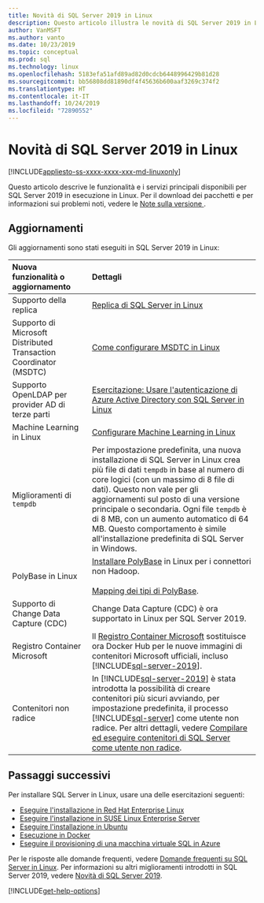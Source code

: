 ```yaml
---
title: Novità di SQL Server 2019 in Linux
description: Questo articolo illustra le novità di SQL Server 2019 in Linux.
author: VanMSFT
ms.author: vanto
ms.date: 10/23/2019
ms.topic: conceptual
ms.prod: sql
ms.technology: linux
ms.openlocfilehash: 5183efa51afd89ad82d0cdcb6448996429b81d28
ms.sourcegitcommit: bb56808dd81890df4f45636b600aaf3269c374f2
ms.translationtype: HT
ms.contentlocale: it-IT
ms.lasthandoff: 10/24/2019
ms.locfileid: "72890552"
---
```

# <a name="whats-new-for-sql-server-2019-on-linux"></a>Novità di SQL Server 2019 in Linux

[!INCLUDE[appliesto-ss-xxxx-xxxx-xxx-md-linuxonly](../includes/appliesto-ss-xxxx-xxxx-xxx-md-linuxonly.md)]

Questo articolo descrive le funzionalità e i servizi principali disponibili per SQL Server 2019 in esecuzione in Linux. Per il download dei pacchetti e per informazioni sui problemi noti, vedere le [Note sulla versione ](sql-server-linux-release-notes-2019.md?view=sql-server-linux-ver15).

## <a name="updates"></a>Aggiornamenti

Gli aggiornamenti sono stati eseguiti in SQL Server 2019 in Linux:

| Nuova funzionalità o aggiornamento | Dettagli |
|:-----|:-----|
|Supporto della replica |[Replica di SQL Server in Linux](sql-server-linux-replication.md)
|Supporto di Microsoft Distributed Transaction Coordinator (MSDTC) |[Come configurare MSDTC in Linux](sql-server-linux-configure-msdtc.md) |
|Supporto OpenLDAP per provider AD di terze parti |[Esercitazione: Usare l'autenticazione di Azure Active Directory con SQL Server in Linux](sql-server-linux-active-directory-authentication.md) |
|Machine Learning in Linux |[Configurare Machine Learning in Linux](sql-server-linux-setup-machine-learning.md) |
|Miglioramenti di `tempdb` | Per impostazione predefinita, una nuova installazione di SQL Server in Linux crea più file di dati `tempdb` in base al numero di core logici (con un massimo di 8 file di dati). Questo non vale per gli aggiornamenti sul posto di una versione principale o secondaria. Ogni file `tempdb` è di 8 MB, con un aumento automatico di 64 MB. Questo comportamento è simile all'installazione predefinita di SQL Server in Windows. |
| PolyBase in Linux | [Installare PolyBase](../relational-databases/polybase/polybase-linux-setup.md) in Linux per i connettori non Hadoop.<br/><br/>[Mapping dei tipi di PolyBase](../relational-databases/polybase/polybase-type-mapping.md). |
| Supporto di Change Data Capture (CDC) | Change Data Capture (CDC) è ora supportato in Linux per SQL Server 2019. |
| Registro Container Microsoft | Il [Registro Container Microsoft](https://www.ntweekly.com/2019/09/23/microsoft-container-registry-to-replace-docker-hub-for-new-images/) sostituisce ora Docker Hub per le nuove immagini di contenitori Microsoft ufficiali, incluso [!INCLUDE[sql-server-2019](../includes/sssqlv15-md.md)]. |
| Contenitori non radice | In [!INCLUDE[sql-server-2019](../includes/sssqlv15-md.md)] è stata introdotta la possibilità di creare contenitori più sicuri avviando, per impostazione predefinita, il processo [!INCLUDE[sql-server](../includes/ssnoversion-md.md)] come utente non radice. Per altri dettagli, vedere [Compilare ed eseguire contenitori di SQL Server come utente non radice](sql-server-linux-configure-docker.md#buildnonrootcontainer). |

## <a name="next-steps"></a>Passaggi successivi

Per installare SQL Server in Linux, usare una delle esercitazioni seguenti:

- [Eseguire l'installazione in Red Hat Enterprise Linux](quickstart-install-connect-red-hat.md?view=sql-server-linux-ver15)
- [Eseguire l'installazione in SUSE Linux Enterprise Server](quickstart-install-connect-suse.md?view=sql-server-linux-ver15)
- [Eseguire l'installazione in Ubuntu](quickstart-install-connect-ubuntu.md?view=sql-server-linux-ver15)
- [Esecuzione in Docker](quickstart-install-connect-docker.md?view=sql-server-linux-ver15)
- [Eseguire il provisioning di una macchina virtuale SQL in Azure](/azure/virtual-machines/linux/sql/provision-sql-server-linux-virtual-machine?toc=/sql/toc/toc.json)

Per le risposte alle domande frequenti, vedere [Domande frequenti su SQL Server in Linux](sql-server-linux-faq.md). Per informazioni su altri miglioramenti introdotti in SQL Server 2019, vedere [Novità di SQL Server 2019](../sql-server/what-s-new-in-sql-server-ver15.md?view=sql-server-ver15).

[!INCLUDE[get-help-options](../includes/paragraph-content/get-help-options.md)]
